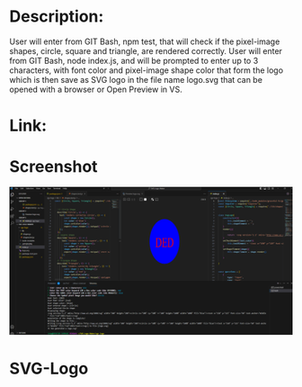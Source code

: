 # Description:

User will enter from GIT Bash, npm test, that will check if the pixel-image shapes, circle, square and triangle,  are rendered correctly.
User will enter from GIT Bash, node index.js, and will be prompted to enter up to 3 characters, with font color and pixel-image shape color that form the logo which is then save as SVG logo in the file name logo.svg that can be opened with a browser or Open Preview in VS.

# Link:


# Screenshot
![test](SVG%20Logo.PNG)
# SVG-Logo
